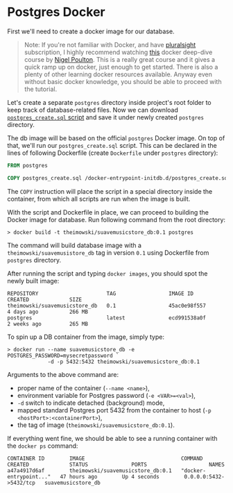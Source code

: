 # Postgres Docker

First we'll need to create a docker image for our database.

> Note: If you're not familiar with Docker, and have [pluralsight](https://www.pluralsight.com/) subscription, I highly recommend watching [this](https://www.pluralsight.com/courses/docker-deep-dive) docker deep-dive course by [Nigel Poulton](https://twitter.com/nigelpoulton). This is a really great course and it gives a quick ramp up on docker, just enough to get started. There is also a plenty of other learning docker resources available. Anyway even without basic docker knowledge, you should be able to proceed with the tutorial.

Let's create a separate `postgres` directory inside project's root folder to keep track of database-related files.
Now we can download [`postgres_create.sql` script](https://raw.githubusercontent.com/theimowski/SuaveMusicStore/v{{book.version}}_src/postgres/postgres_create.sql) and save it under newly created `postgres` directory.

The db image will be based on the official `postgres` Docker image. On top of that, we'll run our `postgres_create.sql` script. This can be declared in the lines of following Dockerfile (create `Dockerfile` under `postgres` directory):

```Dockerfile
FROM postgres

COPY postgres_create.sql /docker-entrypoint-initdb.d/postgres_create.sql
```

The `COPY` instruction will place the script in a special directory inside the container, from which all scripts are run when the image is built.

With the script and Dockerfile in place, we can proceed to building the Docker image for database.
Run following command from the root directory:

```
> docker build -t theimowski/suavemusicstore_db:0.1 postgres
```

The command will build database image with a `theimowski/suavemusistore_db` tag in version `0.1` using Dockerfile from `postgres` directory.

After running the script and typing `docker images`, you should spot the newly built image:

```
REPOSITORY                      TAG                 IMAGE ID            CREATED             SIZE
theimowski/suavemusicstore_db   0.1                 45ac0e98f557        4 days ago          266 MB
postgres                        latest              ecd991538a0f        2 weeks ago         265 MB
```

To spin up a DB container from the image, simply type:

```
> docker run --name suavemusicstore_db -e POSTGRES_PASSWORD=mysecretpassword `
             -d -p 5432:5432 theimowski/suavemusicstore_db:0.1
```

Arguments to the above command are:

* proper name of the container (`--name <name>`),
* environment variable for Postgres password (`-e <VAR>=<val>`),
* `-d` switch to indicate detached (background) mode,
* mapped standard Postgres port 5432 from the container to host (`-p <hostPort>:<containerPort>`),
* the tag of image (`theimowski/suavemusicstore_db:0.1`).

If everything went fine, we should be able to see a running container with the `docker ps` command:

```
CONTAINER ID        IMAGE                               COMMAND                  CREATED             STATUS              PORTS                    NAMES
a47a4917d6af        theimowski/suavemusicstore_db:0.1   "docker-entrypoint..."   47 hours ago        Up 4 seconds        0.0.0.0:5432->5432/tcp   suavemusicstore_db
```
